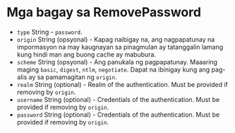 # Mga bagay sa RemovePassword

* `type` String - `password`.
* `origin` String (opsyonal) - Kapag naibigay na, ang nagpapatunay na impormasyon na may kaugnayan sa pinagmulan ay tatanggalin lamang kung hindi man ang buong cache ay mabubura.
* `scheme` String (opsyonal) - Ang panukala ng pagpapatunay. Maaaring maging `basic`, `digest`, `ntlm`, `negotiate`. Dapat na ibinigay kung ang pag-alis ay sa pamamagitan ng `origin`.
* `realm` String (optional) - Realm of the authentication. Must be provided if removing by `origin`.
* `username` String (optional) - Credentials of the authentication. Must be provided if removing by `origin`.
* `password` String (optional) - Credentials of the authentication. Must be provided if removing by `origin`.